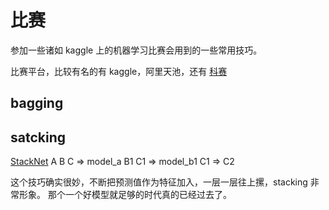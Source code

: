 # 比赛

参加一些诸如 kaggle 上的机器学习比赛会用到的一些常用技巧。

比赛平台，比较有名的有 kaggle，阿里天池，还有 [科赛](https://www.kesci.com/)



## bagging

## satcking
  [StackNet](http://blog.kaggle.com/2017/06/15/stacking-made-easy-an-introduction-to-stacknet-by-competitions-grandmaster-marios-michailidis-kazanova/)
  A B C =>  model_a B1 C1 => model_b1 C1 => C2

  这个技巧确实很妙，不断把预测值作为特征加入，一层一层往上摞，stacking 非常形象。
  那个一个好模型就足够的时代真的已经过去了。





